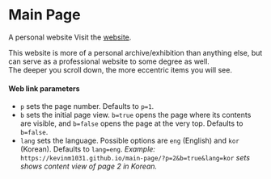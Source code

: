 # Main Page

A personal website
Visit the [website](https://kevinm1031.github.io/main-page/).

This website is more of a personal archive/exhibition than anything else, but can serve as a professional website to some degree as well.  
The deeper you scroll down, the more eccentric items you will see.

#### Web link parameters
- `p` sets the page number. Defaults to `p=1`.
- `b` sets the initial page view. `b=true` opens the page where its contents are visible, and `b=false` opens the page at the very top. Defaults to `b=false`.
- `lang` sets the language. Possible options are `eng` (English) and `kor` (Korean). Defaults to `lang=eng`.
*Example:* `https://kevinm1031.github.io/main-page/?p=2&b=true&lang=kor` *sets shows content view of page 2 in Korean.*
